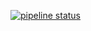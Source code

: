 [![pipeline status](https://git.scicore.unibas.ch/j.piccinali/mirror_test/badges/main/pipeline.svg)](https://git.scicore.unibas.ch/j.piccinali/mirror_test/-/commits/main)

